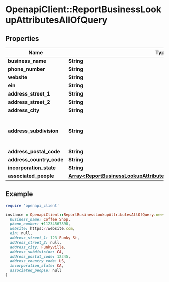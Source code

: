 # OpenapiClient::ReportBusinessLookupAttributesAllOfQuery

## Properties

| Name | Type | Description | Notes |
| ---- | ---- | ----------- | ----- |
| **business_name** | **String** |  | [optional] |
| **phone_number** | **String** |  | [optional] |
| **website** | **String** |  | [optional] |
| **ein** | **String** |  | [optional] |
| **address_street_1** | **String** |  | [optional] |
| **address_street_2** | **String** |  | [optional] |
| **address_city** | **String** |  | [optional] |
| **address_subdivision** | **String** | Subnational division of a country such as a US state. | [optional] |
| **address_postal_code** | **String** |  | [optional] |
| **address_country_code** | **String** |  | [optional] |
| **incorporation_state** | **String** |  | [optional] |
| **associated_people** | [**Array&lt;ReportBusinessLookupAttributesAllOfQueryAssociatedPeopleInner&gt;**](ReportBusinessLookupAttributesAllOfQueryAssociatedPeopleInner.md) |  | [optional] |

## Example

```ruby
require 'openapi_client'

instance = OpenapiClient::ReportBusinessLookupAttributesAllOfQuery.new(
  business_name: Coffee Shop,
  phone_number: +11234567890,
  website: https://website.com,
  ein: null,
  address_street_1: 123 Funky St,
  address_street_2: null,
  address_city: Funkyville,
  address_subdivision: CA,
  address_postal_code: 12345,
  address_country_code: US,
  incorporation_state: CA,
  associated_people: null
)
```

